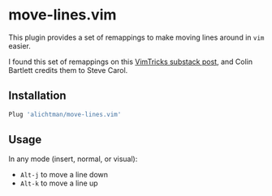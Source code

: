 # move-lines.vim

This plugin provides a set of remappings to make moving lines around in `vim` easier.

I found this set of remappings on this [VimTricks substack post](https://vimtricks.substack.com/p/vimtrick-moving-lines), and Colin Bartlett credits them to Steve Carol.

## Installation

```bash
Plug 'alichtman/move-lines.vim'
```

## Usage

In any mode (insert, normal, or visual):

- `Alt-j` to move a line down
- `Alt-k` to move a line up

